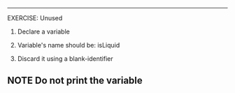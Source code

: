  ---------------------------------------------------------
 EXERCISE: Unused

  1. Declare a variable

  2. Variable's name should be: isLiquid

  3. Discard it using a blank-identifier

 NOTE
  Do not print the variable
 ---------------------------------------------------------